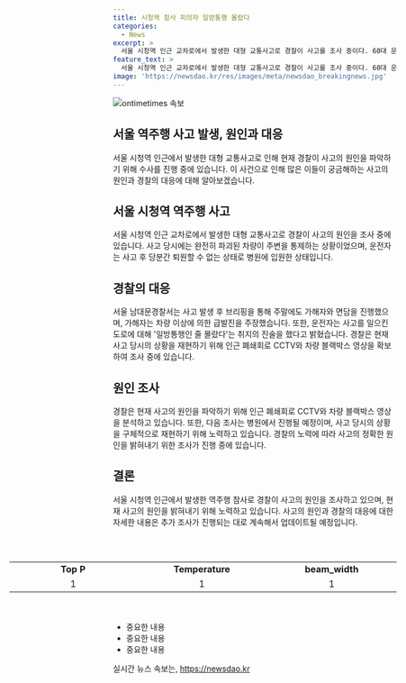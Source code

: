 ```yaml
---
title: 시청역 참사 피의자 일방통행 몰랐다
categories:
  - News
excerpt: >
  서울 시청역 인근 교차로에서 발생한 대형 교통사고로 경찰이 사고를 조사 중이다. 60대 운전자는 사고로 퇴원할 수 없는 상태이며, 가해자는 차량 이상에 의한 급발진을 주장하고 있다. 경찰은 사고 당시 상황을 재현하기 위해 CCTV와 블랙박스 영상을 수사 중이며, 가해자는 병원에서 조사를 받을 전망이다.
feature_text: >
  서울 시청역 인근 교차로에서 발생한 대형 교통사고로 경찰이 사고를 조사 중이다. 60대 운전자는 사고로 퇴원할 수 없는 상태이며, 가해자는 차량 이상에 의한 급발진을 주장하고 있다. 경찰은 사고 당시 상황을 재현하기 위해 CCTV와 블랙박스 영상을 수사 중이며, 가해자는 병원에서 조사를 받을 전망이다.
image: 'https://newsdao.kr/res/images/meta/newsdao_breakingnews.jpg'
---
```


<p><img src="https://newsdao.kr/res/images/meta/newsdao_breakingnews.jpg" alt="ontimetimes 속보" /></p>

<h2>서울 역주행 사고 발생, 원인과 대응</h2>

<p>서울 시청역 인근에서 발생한 대형 교통사고로 인해 현재 경찰이 사고의 원인을 파악하기 위해 수사를 진행 중에 있습니다. 이 사건으로 인해 많은 이들이 궁금해하는 사고의 원인과 경찰의 대응에 대해 알아보겠습니다.</p>

<h2 data-ke-size="size26">서울 시청역 역주행 사고</h2>

<p data-ke-size="size16">서울 시청역 인근 교차로에서 발생한 대형 교통사고로 경찰이 사고의 원인을 조사 중에 있습니다. 사고 당시에는 완전히 파괴된 차량이 주변을 통제하는 상황이었으며, 운전자는 사고 후 당분간 퇴원할 수 없는 상태로 병원에 입원한 상태입니다.</p>

<h2 data-ke-size="size26">경찰의 대응</h2>

<p data-ke-size="size16">서울 남대문경찰서는 사고 발생 후 브리핑을 통해 주말에도 가해자와 면담을 진행했으며, 가해자는 차량 이상에 의한 급발진을 주장했습니다. 또한, 운전자는 사고를 일으킨 도로에 대해 '일방통행인 줄 몰랐다'는 취지의 진술을 했다고 밝혔습니다. 경찰은 현재 사고 당시의 상황을 재현하기 위해 인근 폐쇄회로 CCTV와 차량 블랙박스 영상을 확보하여 조사 중에 있습니다.</p>

<h2 data-ke-size="size26">원인 조사</h2>

<p data-ke-size="size16">경찰은 현재 사고의 원인을 파악하기 위해 인근 폐쇄회로 CCTV와 차량 블랙박스 영상을 분석하고 있습니다. 또한, 다음 조사는 병원에서 진행될 예정이며, 사고 당시의 상황을 구체적으로 재현하기 위해 노력하고 있습니다. 경찰의 노력에 따라 사고의 정확한 원인을 밝혀내기 위한 조사가 진행 중에 있습니다.</p>

<h2 data-ke-size="size26">결론</h2>

<p data-ke-size="size16">서울 시청역 인근에서 발생한 역주행 참사로 경찰이 사고의 원인을 조사하고 있으며, 현재 사고의 원인을 밝혀내기 위해 노력하고 있습니다. 사고의 원인과 경찰의 대응에 대한 자세한 내용은 추가 조사가 진행되는 대로 계속해서 업데이트될 예정입니다.</p>

<p data-ke-size="size16">&nbsp;</p>

<table style="height: 89px; width: 688.267px; float: right;">
<tbody>
<tr style="height: 22px;">
<td style="width: 222px; height: 22px; text-align: center;"><b>Top P</b></td>
<td style="width: 222px; height: 22px; text-align: center;"><b>Temperature</b></td>
<td style="width: 222px; height: 22px; text-align: center;"><b>beam_width</b></td>
</tr>
<tr style="height: 22px;">
<td style="width: 222px; height: 22px; text-align: center;">1</td>
<td style="width: 222px; height: 22px; text-align: center;">1</td>
<td style="width: 222px; height: 22px; text-align: center;">1</td>
</tr>
</tbody>
</table>

<hr>

<ul>
<li>중요한 내용</li>
<li>중요한 내용</li>
<li>중요한 내용</li>
</ul>
실시간 뉴스 속보는, <a href="https://newsdao.kr" rel="dofollow">https://newsdao.kr</a>


